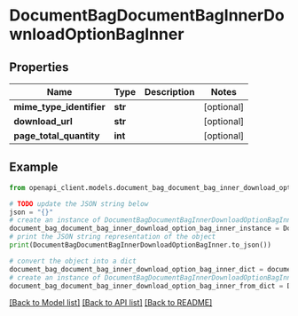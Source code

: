 # DocumentBagDocumentBagInnerDownloadOptionBagInner


## Properties

Name | Type | Description | Notes
------------ | ------------- | ------------- | -------------
**mime_type_identifier** | **str** |  | [optional] 
**download_url** | **str** |  | [optional] 
**page_total_quantity** | **int** |  | [optional] 

## Example

```python
from openapi_client.models.document_bag_document_bag_inner_download_option_bag_inner import DocumentBagDocumentBagInnerDownloadOptionBagInner

# TODO update the JSON string below
json = "{}"
# create an instance of DocumentBagDocumentBagInnerDownloadOptionBagInner from a JSON string
document_bag_document_bag_inner_download_option_bag_inner_instance = DocumentBagDocumentBagInnerDownloadOptionBagInner.from_json(json)
# print the JSON string representation of the object
print(DocumentBagDocumentBagInnerDownloadOptionBagInner.to_json())

# convert the object into a dict
document_bag_document_bag_inner_download_option_bag_inner_dict = document_bag_document_bag_inner_download_option_bag_inner_instance.to_dict()
# create an instance of DocumentBagDocumentBagInnerDownloadOptionBagInner from a dict
document_bag_document_bag_inner_download_option_bag_inner_from_dict = DocumentBagDocumentBagInnerDownloadOptionBagInner.from_dict(document_bag_document_bag_inner_download_option_bag_inner_dict)
```
[[Back to Model list]](../README.md#documentation-for-models) [[Back to API list]](../README.md#documentation-for-api-endpoints) [[Back to README]](../README.md)


